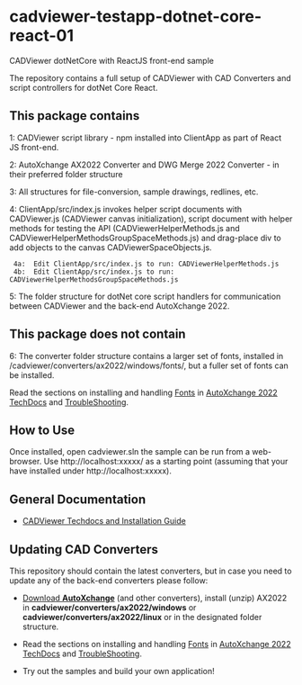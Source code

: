 # cadviewer-testapp-dotnet-core-react-01
 CADViewer dotNetCore with ReactJS front-end sample

The repository contains a full setup of CADViewer with CAD Converters and script controllers for dotNet Core React.

## This package contains

1: CADViewer script library  - npm installed into ClientApp as part of React JS front-end.

2: AutoXchange AX2022 Converter and DWG Merge 2022 Converter - in their preferred folder structure

3: All structures for file-conversion, sample drawings, redlines, etc. 

4: ClientApp/src/index.js invokes helper script documents with CADViewer.js (CADViewer canvas initialization), script document with helper methods for testing the API (CADViewerHelperMethods.js and CADViewerHelperMethodsGroupSpaceMethods.js) and drag-place div to add objects to the canvas CADViewerSpaceObjects.js.

     4a:  Edit ClientApp/src/index.js to run: CADViewerHelperMethods.js
     4b:  Edit ClientApp/src/index.js to run: CADViewerHelperMethodsGroupSpaceMethods.js

5: The folder structure for dotNet core script handlers for communication between CADViewer and the back-end AutoXchange 2022.


## This package does not contain

6: The converter folder structure contains a larger set of fonts, installed in /cadviewer/converters/ax2022/windows/fonts/, but a fuller set of fonts can be installed. 

Read the sections on installing and handling [Fonts](https://tailormade.com/ax2020techdocs/installation/fonts/) in [AutoXchange 2022 TechDocs](https://tailormade.com/ax2020techdocs/) and [TroubleShooting](https://tailormade.com/ax2020techdocs/troubleshooting/).


## How to Use

Once installed, open cadviewer.sln the sample can be run from a web-browser. Use http://localhost:xxxxx/ as a starting point (assuming that your have installed under http://localhost:xxxxx).



## General Documentation 

-   [CADViewer Techdocs and Installation Guide](https://cadviewer.com/cadviewertechdocs/download)



## Updating CAD Converters

This repository should contain the latest converters, but in case you need to update any of the back-end converters please follow: 

* [Download **AutoXchange**](/download/) (and other converters), install (unzip) AX2022 in **cadviewer/converters/ax2022/windows** or **cadviewer/converters/ax2022/linux** or in the designated folder structure.

* Read the sections on installing and handling [Fonts](https://tailormade.com/ax2020techdocs/installation/fonts/) in [AutoXchange 2022 TechDocs](https://tailormade.com/ax2020techdocs/) and [TroubleShooting](https://tailormade.com/ax2020techdocs/troubleshooting/).

* Try out the samples and build your own application!
 

